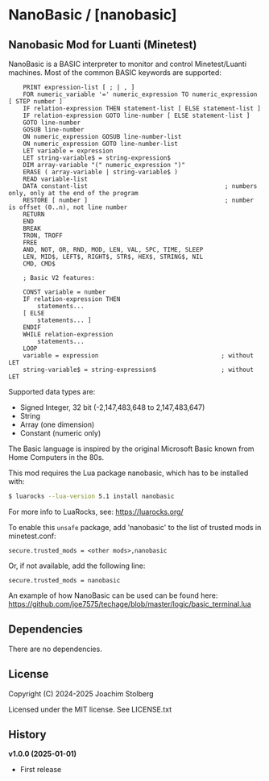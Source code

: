 NanoBasic / [nanobasic]
=======================

## Nanobasic Mod for Luanti (Minetest)

NanoBasic is a BASIC interpreter to monitor and control Minetest/Luanti machines.
Most of the common BASIC keywords are supported:

```bnf
    PRINT expression-list [ ; | , ]
    FOR numeric_variable '=' numeric_expression TO numeric_expression [ STEP number ]
    IF relation-expression THEN statement-list [ ELSE statement-list ]
    IF relation-expression GOTO line-number [ ELSE statement-list ]
    GOTO line-number
    GOSUB line-number
    ON numeric_expression GOSUB line-number-list
    ON numeric_expression GOTO line-number-list
    LET variable = expression
    LET string-variable$ = string-expression$
    DIM array-variable "(" numeric_expression ")"
    ERASE ( array-variable | string-variable$ )
    READ variable-list
    DATA constant-list                                      ; numbers only, only at the end of the program
    RESTORE [ number ]                                      ; number is offset (0..n), not line number
    RETURN
    END
    BREAK
    TRON, TROFF
    FREE
    AND, NOT, OR, RND, MOD, LEN, VAL, SPC, TIME, SLEEP
    LEN, MID$, LEFT$, RIGHT$, STR$, HEX$, STRING$, NIL
    CMD, CMD$

    ; Basic V2 features:

    CONST variable = number
    IF relation-expression THEN
        statements...
    [ ELSE
        statements... ]
    ENDIF
    WHILE relation-expression
        statements...
    LOOP
    variable = expression                                  ; without LET
    string-variable$ = string-expression$                  ; without LET
```

Supported data types are:

- Signed Integer, 32 bit (-2,147,483,648 to 2,147,483,647)
- String
- Array (one dimension)
- Constant (numeric only)

The Basic language is inspired by the original Microsoft Basic known from Home Computers in the 80s.

This mod requires the Lua package nanobasic, which has to be installed with:

```bash
$ luarocks --lua-version 5.1 install nanobasic
```

For more info to LuaRocks, see: https://luarocks.org/

To enable this `unsafe` package, add 'nanobasic' to the list of trusted mods in
minetest.conf:

```text
secure.trusted_mods = <other mods>,nanobasic
```

Or, if not available, add the following line:

```text
secure.trusted_mods = nanobasic
```

An example of how NanoBasic can be used can be found here:
https://github.com/joe7575/techage/blob/master/logic/basic_terminal.lua

## Dependencies

There are no dependencies.

## License

Copyright (C) 2024-2025 Joachim Stolberg

Licensed under the MIT license. See LICENSE.txt


## History

**v1.0.0 (2025-01-01)**
- First release

